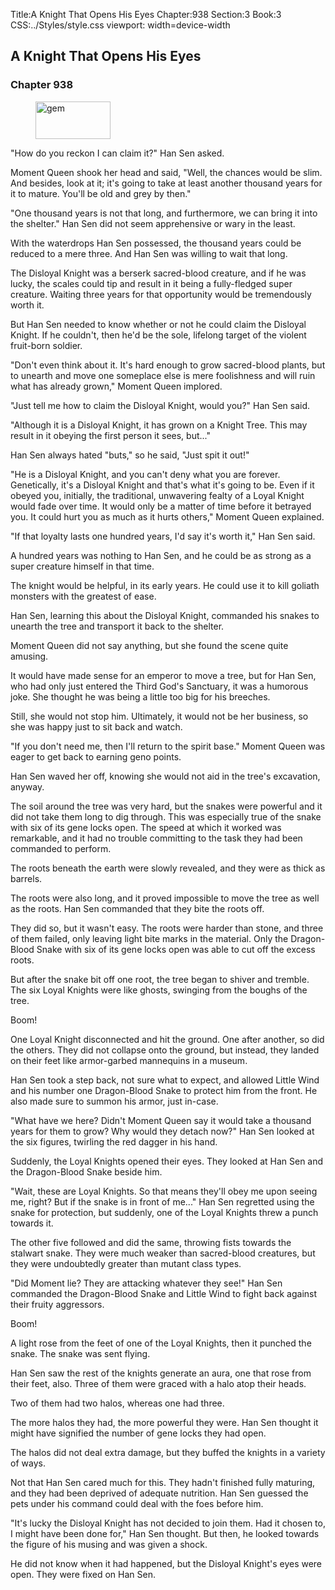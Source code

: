 Title:A Knight That Opens His Eyes 
Chapter:938 
Section:3 
Book:3 
CSS:../Styles/style.css 
viewport: width=device-width
  
## A Knight That Opens His Eyes
### Chapter 938 
<figure>
	<img src="../Images/gem.gif" alt="gem" id="gem" width="120" height="60" />
</figure>
  

  
  "How do you reckon I can claim it?" Han Sen asked.

Moment Queen shook her head and said, "Well, the chances would be slim. And besides, look at it; it's going to take at least another thousand years for it to mature. You'll be old and grey by then."

"One thousand years is not that long, and furthermore, we can bring it into the shelter." Han Sen did not seem apprehensive or wary in the least.

With the waterdrops Han Sen possessed, the thousand years could be reduced to a mere three. And Han Sen was willing to wait that long.

The Disloyal Knight was a berserk sacred-blood creature, and if he was lucky, the scales could tip and result in it being a fully-fledged super creature. Waiting three years for that opportunity would be tremendously worth it.

But Han Sen needed to know whether or not he could claim the Disloyal Knight. If he couldn't, then he'd be the sole, lifelong target of the violent fruit-born soldier.

"Don't even think about it. It's hard enough to grow sacred-blood plants, but to unearth and move one someplace else is mere foolishness and will ruin what has already grown," Moment Queen implored.

"Just tell me how to claim the Disloyal Knight, would you?" Han Sen said.

"Although it is a Disloyal Knight, it has grown on a Knight Tree. This may result in it obeying the first person it sees, but..."

Han Sen always hated "buts," so he said, "Just spit it out!"

"He is a Disloyal Knight, and you can't deny what you are forever. Genetically, it's a Disloyal Knight and that's what it's going to be. Even if it obeyed you, initially, the traditional, unwavering fealty of a Loyal Knight would fade over time. It would only be a matter of time before it betrayed you. It could hurt you as much as it hurts others," Moment Queen explained.

"If that loyalty lasts one hundred years, I'd say it's worth it," Han Sen said.

A hundred years was nothing to Han Sen, and he could be as strong as a super creature himself in that time.

The knight would be helpful, in its early years. He could use it to kill goliath monsters with the greatest of ease.

Han Sen, learning this about the Disloyal Knight, commanded his snakes to unearth the tree and transport it back to the shelter.

Moment Queen did not say anything, but she found the scene quite amusing.

It would have made sense for an emperor to move a tree, but for Han Sen, who had only just entered the Third God's Sanctuary, it was a humorous joke. She thought he was being a little too big for his breeches.

Still, she would not stop him. Ultimately, it would not be her business, so she was happy just to sit back and watch.

"If you don't need me, then I'll return to the spirit base." Moment Queen was eager to get back to earning geno points.

Han Sen waved her off, knowing she would not aid in the tree's excavation, anyway.

The soil around the tree was very hard, but the snakes were powerful and it did not take them long to dig through. This was especially true of the snake with six of its gene locks open. The speed at which it worked was remarkable, and it had no trouble committing to the task they had been commanded to perform.

The roots beneath the earth were slowly revealed, and they were as thick as barrels.

The roots were also long, and it proved impossible to move the tree as well as the roots. Han Sen commanded that they bite the roots off.

They did so, but it wasn't easy. The roots were harder than stone, and three of them failed, only leaving light bite marks in the material. Only the Dragon-Blood Snake with six of its gene locks open was able to cut off the excess roots.

But after the snake bit off one root, the tree began to shiver and tremble. The six Loyal Knights were like ghosts, swinging from the boughs of the tree.

Boom!

One Loyal Knight disconnected and hit the ground. One after another, so did the others. They did not collapse onto the ground, but instead, they landed on their feet like armor-garbed mannequins in a museum.

Han Sen took a step back, not sure what to expect, and allowed Little Wind and his number one Dragon-Blood Snake to protect him from the front. He also made sure to summon his armor, just in-case.

"What have we here? Didn't Moment Queen say it would take a thousand years for them to grow? Why would they detach now?" Han Sen looked at the six figures, twirling the red dagger in his hand.

Suddenly, the Loyal Knights opened their eyes. They looked at Han Sen and the Dragon-Blood Snake beside him.

"Wait, these are Loyal Knights. So that means they'll obey me upon seeing me, right? But if the snake is in front of me..." Han Sen regretted using the snake for protection, but suddenly, one of the Loyal Knights threw a punch towards it.

The other five followed and did the same, throwing fists towards the stalwart snake. They were much weaker than sacred-blood creatures, but they were undoubtedly greater than mutant class types.

"Did Moment lie? They are attacking whatever they see!" Han Sen commanded the Dragon-Blood Snake and Little Wind to fight back against their fruity aggressors.

Boom!

A light rose from the feet of one of the Loyal Knights, then it punched the snake. The snake was sent flying.

Han Sen saw the rest of the knights generate an aura, one that rose from their feet, also. Three of them were graced with a halo atop their heads.

Two of them had two halos, whereas one had three.

The more halos they had, the more powerful they were. Han Sen thought it might have signified the number of gene locks they had open.

The halos did not deal extra damage, but they buffed the knights in a variety of ways.

Not that Han Sen cared much for this. They hadn't finished fully maturing, and they had been deprived of adequate nutrition. Han Sen guessed the pets under his command could deal with the foes before him.

"It's lucky the Disloyal Knight has not decided to join them. Had it chosen to, I might have been done for," Han Sen thought. But then, he looked towards the figure of his musing and was given a shock.

He did not know when it had happened, but the Disloyal Knight's eyes were open. They were fixed on Han Sen.
